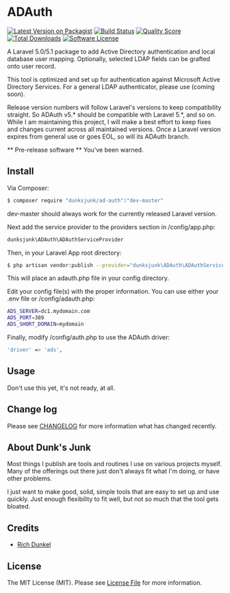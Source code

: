 # ADAuth

[![Latest Version on Packagist][ico-version]][link-packagist]
[![Build Status][ico-build-status]][link-build-status]
[![Quality Score][ico-code-quality]][link-code-quality]
[![Total Downloads][ico-downloads]][link-downloads]
[![Software License][ico-license]](LICENSE.md)

A Laravel 5.0/5.1 package to add Active Directory authentication and local database user mapping. Optionally, selected LDAP fields can be grafted onto user record. 

This tool is optimized and set up for authentication against Microsoft Active Directory Services. For a general LDAP authenticator, please use (coming soon).

Release version numbers will follow Laravel's versions to keep compatibility straight. So ADAuth v5.* should be compatible with Laravel 5.*, and so on. While I am maintaining this project, I will make a best effort to keep fixes and changes current across all maintained versions. Once a Laravel version expires from general use or goes EOL, so will its ADAuth branch. 

** Pre-release software ** You've been warned.
## Install

Via Composer:

``` bash
$ composer require "dunksjunk/ad-auth":"dev-master"
```
dev-master should always work for the currently released Laravel version.

Next add the service provider to the providers section in /config/app.php:

``` bash
dunksjunk\ADAuth\ADAuthServiceProvider
```

Then, in your Laravel App root directory:

``` bash
$ php artisan vendor:publish --provider="dunksjunk\ADAuth\ADAuthServiceProvider"
```
This will place an adauth.php file in your config directory.

Edit your config file(s) with the proper information. You can use either your .env file or /config/adauth.php:

``` bash
ADS_SERVER=dc1.mydomain.com
ADS_PORT=389
ADS_SHORT_DOMAIN=mydomain
```

Finally, modify /config/auth.php to use the ADAuth driver: 

``` bash
'driver' => 'ads',
```


## Usage

Don't use this yet, it's not ready, at all. 


## Change log

Please see [CHANGELOG](CHANGELOG.md) for more information what has changed recently.


## About Dunk's Junk

Most things I publish are tools and routines I use on various projects myself. Many of the offerings out there just don't always fit what I'm doing, or have other problems. 

I just want to make good, solid, simple tools that are easy to set up and use quickly. Just enough flexibility to fit well, but not so much that the tool gets bloated.


## Credits

- [Rich Dunkel][link-author]


## License

The MIT License (MIT). Please see [License File](LICENSE.md) for more information.

[ico-version]: https://img.shields.io/packagist/v/dunksjunk/ad-auth.svg?style=flat-square
[ico-license]: https://img.shields.io/badge/license-MIT-brightgreen.svg?style=flat-square
[ico-build-status]: https://img.shields.io/scrutinizer/build/g/dunksjunk/ad-auth.svg
[ico-code-quality]: https://img.shields.io/scrutinizer/g/dunksjunk/ad-auth.svg?style=flat-square
[ico-downloads]: https://img.shields.io/packagist/dt/dunksjunk/ad-auth.svg?style=flat-square

[link-packagist]: https://packagist.org/packages/dunksjunk/ad-auth
[link-scrutinizer]: https://scrutinizer-ci.com/g/dunksjunk/ad-auth/code-structure
[link-build-status]: https://scrutinizer-ci.com/g/dunksjunk/ad-auth/build-status/master
[link-code-quality]: https://scrutinizer-ci.com/g/dunksjunk/ad-auth
[link-downloads]: https://packagist.org/packages/dunksjunk/ad-auth
[link-author]: https://github.com/dunksjunk
